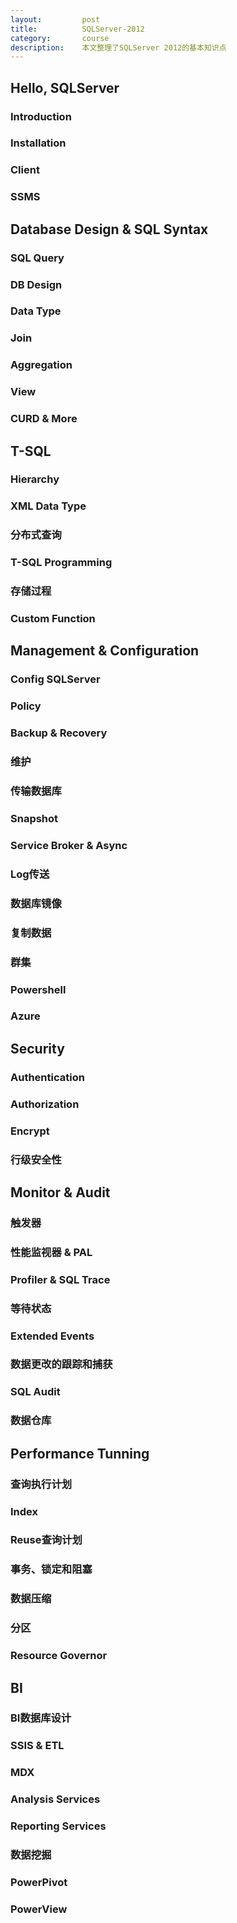 ```yaml
---
layout:         post
title:          SQLServer-2012
category:       course
description:    本文整理了SQLServer 2012的基本知识点
---
```


## Hello, SQLServer

### Introduction

### Installation

### Client

### SSMS

## Database Design & SQL Syntax

### SQL Query

### DB Design

### Data Type

### Join

### Aggregation

### View

### CURD & More

## T-SQL

### Hierarchy

### XML Data Type

### 分布式查询

### T-SQL Programming

### 存储过程

### Custom Function

## Management & Configuration

### Config SQLServer

### Policy

### Backup & Recovery

### 维护

### 传输数据库

### Snapshot

### Service Broker & Async

### Log传送

### 数据库镜像

### 复制数据

### 群集

### Powershell

### Azure

## Security

### Authentication

### Authorization

### Encrypt

### 行级安全性

## Monitor & Audit

### 触发器

### 性能监视器 & PAL

### Profiler & SQL Trace

### 等待状态

### Extended Events

### 数据更改的跟踪和捕获

### SQL Audit

### 数据仓库

## Performance Tunning

### 查询执行计划

### Index

### Reuse查询计划

### 事务、锁定和阻塞

### 数据压缩

### 分区

### Resource Governor

## BI

### BI数据库设计

### SSIS & ETL

### MDX

### Analysis Services

### Reporting Services

### 数据挖掘

### PowerPivot

### PowerView